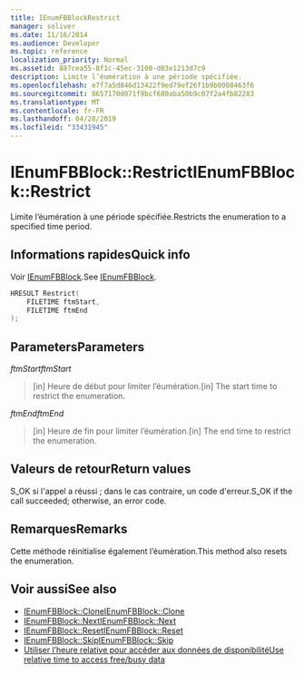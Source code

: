 ```yaml
---
title: IEnumFBBlockRestrict
manager: soliver
ms.date: 11/16/2014
ms.audience: Developer
ms.topic: reference
localization_priority: Normal
ms.assetid: 887cea55-8f1c-45ec-3100-d03e1213d7c9
description: Limite l’éumération à une période spécifiée.
ms.openlocfilehash: e7f7a5d846d13422f9ed79ef26f1b9b0008463f6
ms.sourcegitcommit: 8657170d071f9bcf680aba50b9c07f2a4fb82283
ms.translationtype: MT
ms.contentlocale: fr-FR
ms.lasthandoff: 04/28/2019
ms.locfileid: "33431945"
---
```

# <a name="ienumfbblockrestrict"></a><span data-ttu-id="31ebd-103">IEnumFBBlock::Restrict</span><span class="sxs-lookup"><span data-stu-id="31ebd-103">IEnumFBBlock::Restrict</span></span>

<span data-ttu-id="31ebd-104">Limite l’éumération à une période spécifiée.</span><span class="sxs-lookup"><span data-stu-id="31ebd-104">Restricts the enumeration to a specified time period.</span></span>
  
## <a name="quick-info"></a><span data-ttu-id="31ebd-105">Informations rapides</span><span class="sxs-lookup"><span data-stu-id="31ebd-105">Quick info</span></span>

<span data-ttu-id="31ebd-106">Voir [IEnumFBBlock](ienumfbblock.md).</span><span class="sxs-lookup"><span data-stu-id="31ebd-106">See [IEnumFBBlock](ienumfbblock.md).</span></span>
  
```cpp
HRESULT Restrict(  
    FILETIME ftmStart, 
    FILETIME ftmEnd 
);

```

## <a name="parameters"></a><span data-ttu-id="31ebd-107">Parameters</span><span class="sxs-lookup"><span data-stu-id="31ebd-107">Parameters</span></span>

<span data-ttu-id="31ebd-108">_ftmStart_</span><span class="sxs-lookup"><span data-stu-id="31ebd-108">_ftmStart_</span></span>
  
>  <span data-ttu-id="31ebd-109">[in] Heure de début pour limiter l’éumération.</span><span class="sxs-lookup"><span data-stu-id="31ebd-109">[in] The start time to restrict the enumeration.</span></span> 
    
<span data-ttu-id="31ebd-110">_ftmEnd_</span><span class="sxs-lookup"><span data-stu-id="31ebd-110">_ftmEnd_</span></span>
  
> <span data-ttu-id="31ebd-111">[in] Heure de fin pour limiter l’éumération.</span><span class="sxs-lookup"><span data-stu-id="31ebd-111">[in] The end time to restrict the enumeration.</span></span>
    
## <a name="return-values"></a><span data-ttu-id="31ebd-112">Valeurs de retour</span><span class="sxs-lookup"><span data-stu-id="31ebd-112">Return values</span></span>

<span data-ttu-id="31ebd-113">S_OK si l'appel a réussi ; dans le cas contraire, un code d'erreur.</span><span class="sxs-lookup"><span data-stu-id="31ebd-113">S_OK if the call succeeded; otherwise, an error code.</span></span>
  
## <a name="remarks"></a><span data-ttu-id="31ebd-114">Remarques</span><span class="sxs-lookup"><span data-stu-id="31ebd-114">Remarks</span></span>

<span data-ttu-id="31ebd-115">Cette méthode réinitialise également l’éumération.</span><span class="sxs-lookup"><span data-stu-id="31ebd-115">This method also resets the enumeration.</span></span>
  
## <a name="see-also"></a><span data-ttu-id="31ebd-116">Voir aussi</span><span class="sxs-lookup"><span data-stu-id="31ebd-116">See also</span></span>

- [<span data-ttu-id="31ebd-117">IEnumFBBlock::Clone</span><span class="sxs-lookup"><span data-stu-id="31ebd-117">IEnumFBBlock::Clone</span></span>](ienumfbblock-clone.md)  
- [<span data-ttu-id="31ebd-118">IEnumFBBlock::Next</span><span class="sxs-lookup"><span data-stu-id="31ebd-118">IEnumFBBlock::Next</span></span>](ienumfbblock-next.md)  
- [<span data-ttu-id="31ebd-119">IEnumFBBlock::Reset</span><span class="sxs-lookup"><span data-stu-id="31ebd-119">IEnumFBBlock::Reset</span></span>](ienumfbblock-reset.md)  
- [<span data-ttu-id="31ebd-120">IEnumFBBlock::Skip</span><span class="sxs-lookup"><span data-stu-id="31ebd-120">IEnumFBBlock::Skip</span></span>](ienumfbblock-skip.md)  
- [<span data-ttu-id="31ebd-121">Utiliser l’heure relative pour accéder aux données de disponibilité</span><span class="sxs-lookup"><span data-stu-id="31ebd-121">Use relative time to access free/busy data</span></span>](how-to-use-relative-time-to-access-free-busy-data.md)

